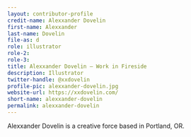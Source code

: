 ```yaml
---
layout: contributor-profile
credit-name: Alexxander Dovelin
first-name: Alexxander
last-name: Dovelin
file-as: d
role: illustrator
role-2:
role-3:
title: Alexxander Dovelin — Work in Fireside
description: Illustrator
twitter-handle: @xxdovelin 
profile-pic: alexxander-dovelin.jpg
website-url: https://xxdovelin.com/
short-name: alexxander-dovelin
permalink: alexxander-dovelin
---
```

Alexxander Dovelin is a creative force based in Portland, OR.
